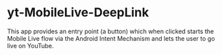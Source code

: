 # yt-MobileLive-DeepLink
This app provides an entry point (a button) which when clicked starts the Mobile Live flow via the Android Intent Mechanism and lets the user to go live on YouTube.
